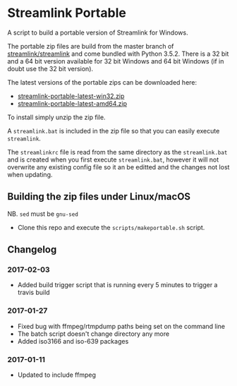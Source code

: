 # Streamlink Portable
A script to build a portable version of Streamlink for Windows.

The portable zip files are build from the master branch of [streamlink/streamlink](https://github.com/streamlink/streamlink) and come bundled with Python 3.5.2. There is a 32 bit and a 64 bit version available for 32 bit Windows and 64 bit Windows (if in doubt use the 32 bit version).

The latest versions of the portable zips can be downloaded here:
- [streamlink-portable-latest-win32.zip](https://s3.amazonaws.com/streamlink-portable/nightly/streamlink-portable-latest-win32.zip)
- [streamlink-portable-latest-amd64.zip](https://s3.amazonaws.com/streamlink-portable/nightly/streamlink-portable-latest-amd64.zip)

To install simply unzip the zip file.

A `streamlink.bat` is included in the zip file so that you can easily execute `streamlink`. 

The `streamlinkrc` file is read from the same directory as the `streamlink.bat` and is created when you first execute `streamlink.bat`, however it will not overwrite any existing config file so it an be editted and the changes not lost when updating.  

## Building the zip files under Linux/macOS

NB. `sed` must be `gnu-sed`

- Clone this repo and execute the `scripts/makeportable.sh` script. 


## Changelog

### 2017-02-03

 * Added build trigger script that is running every 5 minutes to trigger a travis build

### 2017-01-27

 * Fixed bug with ffmpeg/rtmpdump paths being set on the command line
 * The batch script doesn't change directory any more
 * Added iso3166 and iso-639 packages 

### 2017-01-11

 * Updated to include ffmpeg
